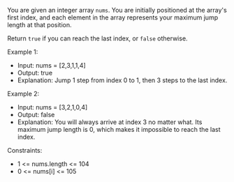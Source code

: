 You are given an integer array `nums`. You are initially positioned at the array's first index, and each element in the array represents your maximum jump length at that position.

Return `true` if you can reach the last index, or `false` otherwise.

Example 1:
- Input: nums = [2,3,1,1,4]
- Output: true
- Explanation: Jump 1 step from index 0 to 1, then 3 steps to the last index.

Example 2:
- Input: nums = [3,2,1,0,4]
- Output: false
- Explanation: You will always arrive at index 3 no matter what. Its maximum jump length is 0, which makes it impossible to reach the last index.

Constraints:
- 1 <= nums.length <= 104
- 0 <= nums[i] <= 105